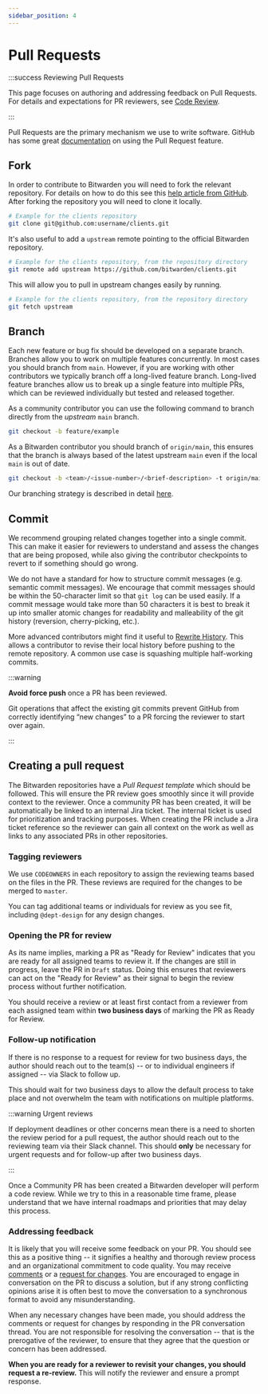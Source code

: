 ```yaml
---
sidebar_position: 4
---
```


# Pull Requests

:::success Reviewing Pull Requests

This page focuses on authoring and addressing feedback on Pull Requests. For details and
expectations for PR reviewers, see [Code Review](./code-review.md).

:::

Pull Requests are the primary mechanism we use to write software. GitHub has some great
[documentation](https://docs.github.com/en/pull-requests/collaborating-with-pull-requests/proposing-changes-to-your-work-with-pull-requests/about-pull-requests)
on using the Pull Request feature.

<Community>

## Fork

In order to contribute to Bitwarden you will need to fork the relevant repository. For details on
how to do this see this
[help article from GitHub](https://docs.github.com/en/get-started/quickstart/fork-a-repo). After
forking the repository you will need to clone it locally.

```bash
# Example for the clients repository
git clone git@github.com:username/clients.git
```

It's also useful to add a `upstream` remote pointing to the official Bitwarden repository.

```bash
# Example for the clients repository, from the repository directory
git remote add upstream https://github.com/bitwarden/clients.git
```

This will allow you to pull in upstream changes easily by running.

```bash
# Example for the clients repository, from the repository directory
git fetch upstream
```

</Community>

## Branch

Each new feature or bug fix should be developed on a separate branch. Branches allow you to work on
multiple features concurrently. In most cases you should branch from `main`. However, if you are
working with other contributors we typically branch off a long-lived feature branch. Long-lived
feature branches allow us to break up a single feature into multiple PRs, which can be reviewed
individually but tested and released together.

<Community>

As a community contributor you can use the following command to branch directly from the _upstream_
`main` branch.

```bash
git checkout -b feature/example
```

</Community>

<Bitwarden>

As a Bitwarden contributor you should branch of `origin/main`, this ensures that the branch is
always based of the latest upstream `main` even if the local `main` is out of date.

```bash
git checkout -b <team>/<issue-number>/<brief-description> -t origin/main
```

Our branching strategy is described in detail [here](branching.md).

</Bitwarden>

## Commit

We recommend grouping related changes together into a single commit. This can make it easier for
reviewers to understand and assess the changes that are being proposed, while also giving the
contributor checkpoints to revert to if something should go wrong.

We do not have a standard for how to structure commit messages (e.g. semantic commit messages). We
encourage that commit messages should be within the 50-character limit so that `git log` can be used
easily. If a commit message would take more than 50 characters it is best to break it up into
smaller atomic changes for readability and malleability of the git history (reversion,
cherry-picking, etc.).

More advanced contributors might find it useful to
[Rewrite History](https://git-scm.com/book/en/v2/Git-Tools-Rewriting-History). This allows a
contributor to revise their local history before pushing to the remote repository. A common use case
is squashing multiple half-working commits.

:::warning

**Avoid force push** once a PR has been reviewed.

Git operations that affect the existing git commits prevent GitHub from correctly identifying “new
changes” to a PR forcing the reviewer to start over again.

:::

## Creating a pull request

The Bitwarden repositories have a _Pull Request template_ which should be followed. This will ensure
the PR review goes smoothly since it will provide context to the reviewer.<Community> Once a
community PR has been created, it will be automatically be linked to an internal Jira ticket. The
internal ticket is used for prioritization and tracking purposes.</Community><Bitwarden> When
creating the PR include a Jira ticket reference so the reviewer can gain all context on the work as
well as links to any associated PRs in other repositories.</Bitwarden>

<Bitwarden>

### Tagging reviewers

We use `CODEOWNERS` in each repository to assign the reviewing teams based on the files in the PR.
These reviews are required for the changes to be merged to `master`.

You can tag additional teams or individuals for review as you see fit, including `@dept-design` for
any design changes.

### Opening the PR for review

As its name implies, marking a PR as "Ready for Review" indicates that you are ready for all
assigned teams to review it. If the changes are still in progress, leave the PR in `Draft` status.
Doing this ensures that reviewers can act on the "Ready for Review" as their signal to begin the
review process without further notification.

You should receive a review or at least first contact from a reviewer from each assigned team within
**two business days** of marking the PR as Ready for Review.

### Follow-up notification

If there is no response to a request for review for two business days, the author should reach out
to the team(s) -- or to individual engineers if assigned -- via Slack to follow up.

This should wait for two business days to allow the default process to take place and not overwhelm
the team with notifications on multiple platforms.

:::warning Urgent reviews

If deployment deadlines or other concerns mean there is a need to shorten the review period for a
pull request, the author should reach out to the reviewing team via their Slack channel. This should
**only** be necessary for urgent requests and for follow-up after two business days.

:::

</Bitwarden>

<Community>

Once a Community PR has been created a Bitwarden developer will perform a code review. While we try
to this in a reasonable time frame, please understand that we have internal roadmaps and priorities
that may delay this process.

</Community>

### Addressing feedback

It is likely that you will receive some feedback on your PR. You should see this as a positive thing
-- it signifies a healthy and thorough review process and an organizational commitment to code
quality. You may receive [comments](./code-review.md#comment) or a
[request for changes](./code-review.md#request-changes). You are encouraged to engage in
conversation on the PR to discuss a solution, but if any strong conflicting opinions arise it is
often best to move the conversation to a synchronous format to avoid any misunderstanding.

When any necessary changes have been made, you should address the comments or request for changes by
responding in the PR conversation thread. You are not responsible for resolving the conversation --
that is the prerogative of the reviewer, to ensure that they agree that the question or concern has
been addressed.

**When you are ready for a reviewer to revisit your changes, you should request a re-review.** This
will notify the reviewer and ensure a prompt response.
